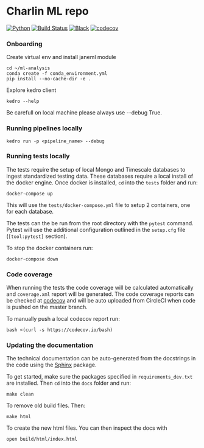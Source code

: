 # Charlin ML repo
[![Python][python-image]][python-url]
[![Build Status][circleci-image]][circleci-url]
[![Black][black-image]][black-url]
[![codecov][codecov-image]][codecov-url]

### Onboarding

Create virtual env and install janeml module

```
cd ~/ml-analysis
conda create -f conda_environment.yml
pip install --no-cache-dir -e .
```

Explore kedro client

```
kedro --help
```

Be carefull on local machine please always use --debug True. 


### Running pipelines locally 

```
kedro run -p <pipeline_name> --debug
```

### Running tests locally
The tests require the setup of local Mongo and Timescale databases to ingest standardized testing data.
These databases require a local install of the docker engine. Once docker is installed, `cd` into the `tests` folder and run:
    
    docker-compose up
This will use the `tests/docker-compose.yml` file to setup 2 containers, one for each database. 

The tests can the be run from the root directory with the `pytest` command. 
Pytest will use the additional configuration outlined in the `setup.cfg` file (`[tool:pytest]` section).

To stop the docker containers run:

    docker-compose down
    

### Code coverage
When running the tests the code coverage will be calculated automatically and `coverage.xml` report will be generated.
The code coverage reports can be checked at [codecov][codecov-url] and will be auto uploaded from CircleCI when code is pushed on the master branch.

To manually push a local codecov report run:

    bash <(curl -s https://codecov.io/bash)

### Updating the documentation
The technical documentation can be auto-generated from the docstrings in the code using the [Sphinx][sphinx-url] package.

To get started, make sure the packages specified in `requirements_dev.txt` are installed.
Then `cd` into the `docs` folder and run:

    make clean
To remove old build files. Then:

    make html
To create the new html files.
You can then inspect the docs with

    open build/html/index.html

<!-- Variables -->
[python-image]:https://img.shields.io/badge/python-3.7-blue.svg
[python-url]:https://www.python.org/downloads/release/python-375/
[circleci-image]:https://img.shields.io/circleci/build/github/daubechies/charlin-ml/master?token=0051d08104943b58a44bc30c7724683f87859068
[circleci-url]:https://circleci.com/gh/daubechies/charlin-ml/tree/master
[black-image]:https://img.shields.io/badge/code%20style-black-000000.svg
[black-url]:https://github.com/ambv/black
[codecov-image]:https://codecov.io/gh/daubechies/charlin-ml/branch/master/graph/badge.svg?token=Wi7x6Ae0Zf
[codecov-url]:https://codecov.io/gh/daubechies/charlin-ml
[sphinx-url]:https://www.sphinx-doc.org/en/master/index.html
